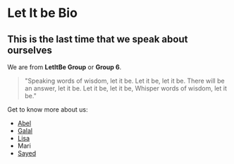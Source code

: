 # Let It be Bio

## This is the last time that we speak about ourselves

We are from **LetItBe Group** or **Group 6**.

>"Speaking words of wisdom, let it be.
>Let it be, let it be.
>There will be an answer, let it be.
>Let it be, let it be,
>Whisper words of wisdom, let it be."

Get to know more about us:
- [Abel](./abel.md)
- [Galal](./galal.md)
- [Lisa](./lisa.md)
- Mari
- [Sayed](./intro-sayed.md)
